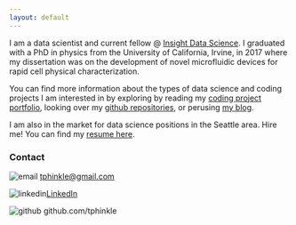 ```yaml
---
layout: default
---
```


I am a data scientist and current fellow @ [Insight Data Science](http://insightdatascience.com). I graduated with a PhD in physics from the University of California, Irvine, in 2017 where my dissertation was on the development of novel microfluidic devices for rapid cell physical characterization.

You can find more information about the types of data science and coding projects I am interested in by exploring by reading my [coding project portfolio](http://tphinkle.github.io/portfolio/), looking over my [github repositories](https://github.com/tphinkle), or perusing [my blog](http://tphinkle.github.io/blog).

I am also in the market for data science positions in the Seattle area. Hire me!
You can find my [resume here](https://tphinkle.github.io/files/Preston_Hinkle_Resume.pdf).

### Contact
![email](https://tphinkle.github.io/images/google_16.png)
tphinkle@gmail.com

![linkedin](https://tphinkle.github.io/images/linkedin_16.png)[LinkedIn](https://www.linkedin.com/in/tphinkle/)

![github](https://tphinkle.github.io/images/github_16.png)
github.com/tphinkle
